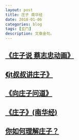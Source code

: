 ```yaml
---
layout: post
title: 庄子 南华经
date: 2018-01-06
categories: blog
tags: [玄门]
description: 文章金句。
---
```


## [《庄子说 蔡志忠动画》](https://www.bilibili.com/video/av2072198/?zw)

## [《jt叔叔讲庄子》](https://www.bilibili.com/video/av10921481)

## [《向庄子问道》](https://www.bilibili.com/video/av6452628/?from=search&seid=14063942048944993069)


## [《庄子》(南华经)](http://www.quanxue.cn/CT_DaoJia/ZhuangZiIndex.html)


## [你如何理解庄子？](https://www.zhihu.com/question/21799051)



